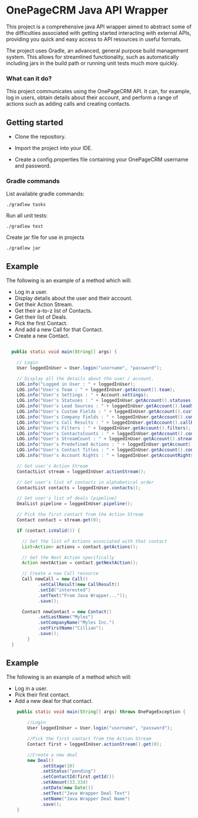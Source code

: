 # OnePageCRM Java API Wrapper
This project is a comprehensive java API wrapper aimed to abstract some of the difficulties associated with getting started interacting with external APIs, providing you quick and easy access to API resources in useful formats.

The project uses Gradle, an advanced, general purpose build management system.  This allows for streamlined functionality, such as automatically including jars in the build path or running unit tests much more quickly.

### What can it do?
This project communicates using the OnePageCRM API.  It can, for example, log in users, obtain details about their account, and perform a range of actions such as adding calls and creating contacts.

## Getting started

- Clone the repository.

- Import the project into your IDE.

- Create a config.properties file containing your OnePageCRM username and password.

### Gradle commands

List available gradle commands:
```
./gradlew tasks
```
Run all unit tests:
```
./gradlew test
```

Create jar file for use in projects
```
./gradlew jar
```

## Example
The following is an example of a method which will:
- Log in a user.
- Display details about the user and their account.
- Get their Action Stream.
- Get their a-to-z list of Contacts.
- Get their list of Deals.
- Pick the first Contact. 
- And add a new Call for that Contact.
- Create a new Contact.

```java

  public static void main(String[] args) {

    // Login 
    User loggedInUser = User.login("username", "password");

    // Display all the details about the user / account.
    LOG.info("Logged in User : " + loggedInUser);
    LOG.info("User's Team : " + loggedInUser.getAccount().team);
    LOG.info("User's Settings : " + Account.settings);
    LOG.info("User's Statuses : " + loggedInUser.getAccount().statuses);
    LOG.info("User's Lead Sources : " + loggedInUser.getAccount().leadSources);
    LOG.info("User's Custom Fields : " + loggedInUser.getAccount().customFields);
    LOG.info("User's Company Fields : " + loggedInUser.getAccount().companyFields);
    LOG.info("User's Call Results : " + loggedInUser.getAccount().callResults);
    LOG.info("User's Filters : " + loggedInUser.getAccount().filters);
    LOG.info("User's ContactsCounts : " + loggedInUser.getAccount().contactsCount);
    LOG.info("User's StreamCount : " + loggedInUser.getAccount().streamCount);
    LOG.info("User's Predefined Actions : " + loggedInUser.getAccount().predefinedActions);
    LOG.info("User's Contact Titles : " + loggedInUser.getAccount().contactTitles);
    LOG.info("User's Account Rights : " + loggedInUser.getAccountRights());

    // Get user's Action Stream
    ContactList stream = loggedInUser.actionStream();

    // Get user's list of contacts in alphabetical order
    ContactList contacts = loggedInUser.contacts();

    // Get user's list of deals (pipeline)
    DealList pipeline = loggedInUser.pipeline();

    // Pick the first contact from the Action Stream
    Contact contact = stream.get(0);

    if (contact.isValid()) {

      // Get the list of Actions associated with that contact
      List<Action> actions = contact.getActions();

      // Get the Next Action specifically
      Action nextAction = contact.getNextAction();

      // Create a new Call resource
      Call newCall = new Call()
            .setCallResult(new CallResult()
            .setId("interested")
            .setText("From Java Wrapper..."));
            .save();

      Contact newContact = new Contact()
            .setLastName("Myles")
            .setCompanyName("Myles Inc.")
            .setFirstName("Cillian");
            .save();
        }
  }
```

## Example
The following is an example of a method which will:
- Log in a user.
- Pick their first contact.
- Add a new deal for that contact.

```java
    public static void main(String[] args) throws OnePageException {

        //Login
        User loggedInUser = User.login("username", "password");

        //Pick the first contact from the Action Stream
        Contact first = loggedInUser.actionStream().get(0);

        //Create a new deal
        new Deal()
             .setStage(10)
             .setStatus("pending")
             .setContactId(first.getId())
             .setAmount(33.33d)
             .setDate(new Date())
             .setText("Java Wrapper Deal Text")
             .setName("Java Wrapper Deal Name")
             .save();
    }
```
